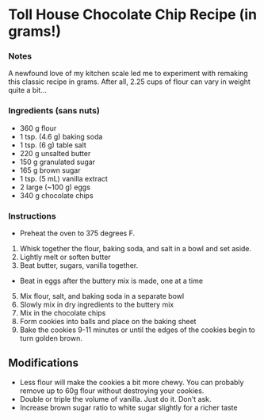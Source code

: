 # Toll House Chocolate Chip Recipe (in grams!)

### Notes

A newfound love of my kitchen scale led me to experiment with remaking this classic recipe in grams. After all, 2.25 cups of flour can vary in weight quite a bit...

### Ingredients (sans nuts)

- 360 g flour
- 1 tsp. (4.6 g) baking soda
- 1 tsp. (6 g) table salt
- 220 g unsalted butter
- 150 g granulated sugar
- 165 g brown sugar
- 1 tsp. (5 mL) vanilla extract
- 2 large (~100 g) eggs
- 340 g chocolate chips


### Instructions
- Preheat the oven to 375 degrees F.
1. Whisk together the flour, baking soda, and salt in a bowl and set aside.
2. Lightly melt or soften butter
4. Beat butter, sugars, vanilla together. 
  - Beat in eggs after the buttery mix is made, one at a time
5. Mix flour, salt, and baking soda in a separate bowl
6. Slowly mix in dry ingredients to the buttery mix
7. Mix in the chocolate chips
8. Form cookies into balls and place on the baking sheet
9. Bake the cookies 9-11 minutes or until the edges of the cookies begin to turn golden brown.

## Modifications

- Less flour will make the cookies a bit more chewy. You can probably remove up to 60g flour without destroying your cookies.
- Double or triple the volume of vanilla. Just do it. Don't ask.
- Increase brown sugar ratio to white sugar slightly for a richer taste
